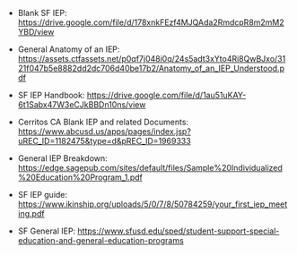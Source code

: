 - Blank SF IEP: https://drive.google.com/file/d/178xnkFEzf4MJQAda2RmdcpR8m2mM2YBD/view

- General Anatomy of an IEP: https://assets.ctfassets.net/p0qf7j048i0q/24s5adt3xYto4Ri8QwBJxo/3121f047b5e8882dd2dc706d40be17b2/Anatomy_of_an_IEP_Understood.pdf

- SF IEP Handbook: https://drive.google.com/file/d/1au51uKAY-6t1Sabx47W3eCJkBBDn10ns/view

- Cerritos CA Blank IEP and related Documents: https://www.abcusd.us/apps/pages/index.jsp?uREC_ID=1182475&type=d&pREC_ID=1969333

- General IEP Breakdown: https://edge.sagepub.com/sites/default/files/Sample%20Individualized%20Education%20Program_1.pdf

- SF IEP guide: https://www.ikinship.org/uploads/5/0/7/8/50784259/your_first_iep_meeting.pdf

- SF General IEP: https://www.sfusd.edu/sped/student-support-special-education-and-general-education-programs